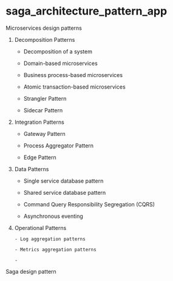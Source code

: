 # saga_architecture_pattern_app


Microservices design patterns

1. Decomposition Patterns

      - Decomposition of a system
      
      - Domain-based microservices
      
      - Business process-based microservices
      
      - Atomic transaction-based microservices
      
      - Strangler Pattern
      
      - Sidecar Pattern
 
2. Integration Patterns

      - Gateway Pattern
      
      - Process Aggregator Pattern
      
      - Edge Pattern


3. Data Patterns
      
      - Single service database pattern
      
      - Shared service database pattern
      
      - Command Query Responsibility Segregation (CQRS)
      
      - Asynchronous eventing 


4. Operational Patterns
       
       - Log aggregation patterns
       
       - Metrics aggregation patterns
       
       - 





Saga design pattern
